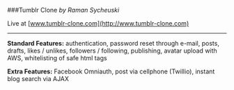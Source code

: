 ###Tumblr Clone _by Raman Sycheuski_

Live at [www.tumblr-clone.com](http://www.tumblr-clone.com)

---

**Standard Features:** authentication, password reset through e-mail, posts, drafts, likes / unlikes, followers / following, publishing, avatar upload with AWS, whitelisting of safe html tags

**Extra Features:** Facebook Omniauth, post via cellphone (Twillio), instant blog search via AJAX